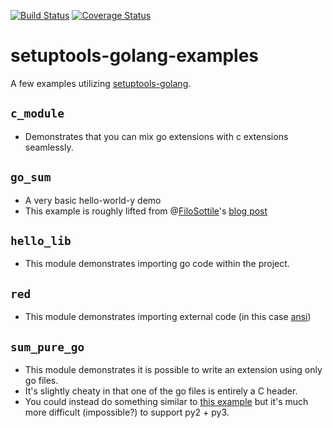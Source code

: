 [![Build Status](https://travis-ci.org/asottile/setuptools-golang-examples.svg?branch=master)](https://travis-ci.org/asottile/setuptools-golang-examples)
[![Coverage Status](https://img.shields.io/coveralls/asottile/setuptools-golang-examples.svg?branch=master)](https://coveralls.io/r/asottile/setuptools-golang-examples)

setuptools-golang-examples
=================

A few examples utilizing [setuptools-golang](https://github.com/asottile/setuptools-golang).

## `c_module`

- Demonstrates that you can mix go extensions with c extensions seamlessly.

## `go_sum`

- A very basic hello-world-y demo
- This example is roughly lifted from @[FiloSottile](https://github.com/FiloSottile)'s [blog post](https://blog.filippo.io/building-python-modules-with-go-1-5/)

## `hello_lib`

- This module demonstrates importing go code within the project.

## `red`

- This module demonstrates importing external code (in this case [ansi](https://github.com/mgutz/ansi))

## `sum_pure_go`

- This module demonstrates it is possible to write an extension using only go
  files.
- It's slightly cheaty in that one of the go files is entirely a C header.
- You could instead do something similar to [this example](https://blog.filippo.io/building-python-modules-with-go-1-5/#bonustheneedlesslyhardway)
  but it's much more difficult (impossible?) to support py2 + py3.
